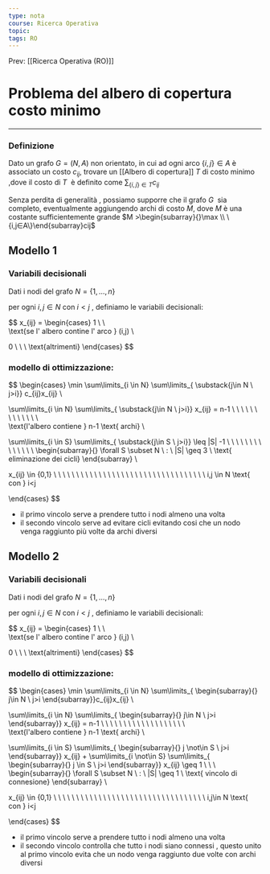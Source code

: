 ```yaml
---
type: nota
course: Ricerca Operativa
topic: 
tags: RO
---
```


Prev: [[Ricerca Operativa (RO)]]

# Problema del albero di copertura costo minimo
---

### Definizione

Dato un grafo $G = (N, A)$ non orientato, in cui ad ogni arco $\{i, j\} \in A$ è associato un costo $c_{ij}$, trovare un [[Albero di copertura]] $T$ di costo minimo ,dove il costo di $T$  è definito come  $\sum_{\{i,j\}\in T}c_{ij}$

Senza perdita di generalità , possiamo supporre che il grafo $G$  sia completo,
eventualmente aggiungendo archi di costo $M$, dove $M$ è una costante
sufficientemente grande $M >\begin{subarray}{}\max \\ \{i,j∈A\}\end{subarray}cij$

## Modello 1

### Variabili decisionali

Dati i nodi del grafo $N = \{1,\dots,n\}$

per ogni $i,j \in N$ con $i<j$ , definiamo le variabili decisionali:

$$
x_{ij} =
\begin{cases}
1 \ \ \
\text{se l' albero contine l' arco } (i,j) \\

0  \ \ \ \text{altrimenti}
\end{cases}
$$

### modello  di ottimizzazione:

$$
\begin{cases}
\min
\sum\limits_{i \in N}
\sum\limits_{
\substack{j\in N \\ j>i}}
c_{ij}x_{ij} \\

\sum\limits_{i \in N}
\sum\limits_{
\substack{j\in N \\ j>i}}
 x_{ij} = n-1
\ \ \ \ \ \ \ \ \ \ \ \ \ \
\text{l'albero contiene } n-1 \text{ archi}
\\

\sum\limits_{i \in S}
\sum\limits_{
\substack{j\in S \\ j>i}}
\leq |S| -1
\ \ \ \ \ \ \ \ \ \ \ \ \ \  \begin{subarray}{}
\forall S \subset N \ : \ |S| \geq 3 \\
\text{ eliminazione dei cicli}
\end{subarray}
\\

x_{ij} \in \{0,1\}
\ \ \ \ \ \ \ \ \ \ \ \ \ \ \ \ \ \ \ \ \ \ \ \ \ \ \ \ \ \ \ \ \ \  i,j \in N  \text{ con } i<j

\end{cases}
$$

- il primo vincolo serve a prendere tutto i nodi almeno una volta
- il secondo vincolo serve ad evitare cicli evitando cosi che un nodo venga raggiunto più volte da archi diversi

## Modello 2

### Variabili decisionali

Dati i nodi del grafo $N = \{1,\dots,n\}$

per ogni $i,j \in N$ con $i<j$ , definiamo le variabili decisionali:

$$
x_{ij} =
\begin{cases}
1 \ \ \
\text{se l' albero contine l' arco } (i,j) \\

0  \ \ \ \text{altrimenti}
\end{cases}
$$

### modello  di ottimizzazione:

$$
\begin{cases}
\min
\sum\limits_{i \in N}
\sum\limits_{
\begin{subarray}{}
j\in N \\ j>i
\end{subarray}}c_{ij}x_{ij} \\

\sum\limits_{i \in N}
\sum\limits_{
\begin{subarray}{}
j\in N \\ j>i
\end{subarray}} x_{ij} = n-1
\ \ \ \ \ \ \ \ \ \ \ \ \ \ \ \ \ \ \ \
\text{l'albero contiene } n-1 \text{ archi}
\\

\sum\limits_{i \in S}
\sum\limits_{
\begin{subarray}{}
j \not\in S \\ j>i
\end{subarray}} x_{ij} +
\sum\limits_{i \not\in S}
\sum\limits_{
\begin{subarray}{}
j \in S \\ j>i
\end{subarray}} x_{ij}
\geq  1
\ \ \ \
\begin{subarray}{}
\forall S \subset N \ : \ |S| \geq 1 \\
\text{ vincolo di connesione}
\end{subarray}
\\

x_{ij} \in \{0,1\}
\ \ \ \ \ \ \ \ \ \ \ \ \ \ \ \ \ \ \ \ \ \ \ \ \ \ \ \ \ \ \ \ \ \  i,j\in N \text{ con } i<j

\end{cases}
$$

- il primo vincolo serve a prendere tutto i nodi almeno una volta
- il secondo vincolo controlla che tutto i nodi siano connessi , questo unito al primo vincolo evita che un nodo venga raggiunto due volte con archi diversi